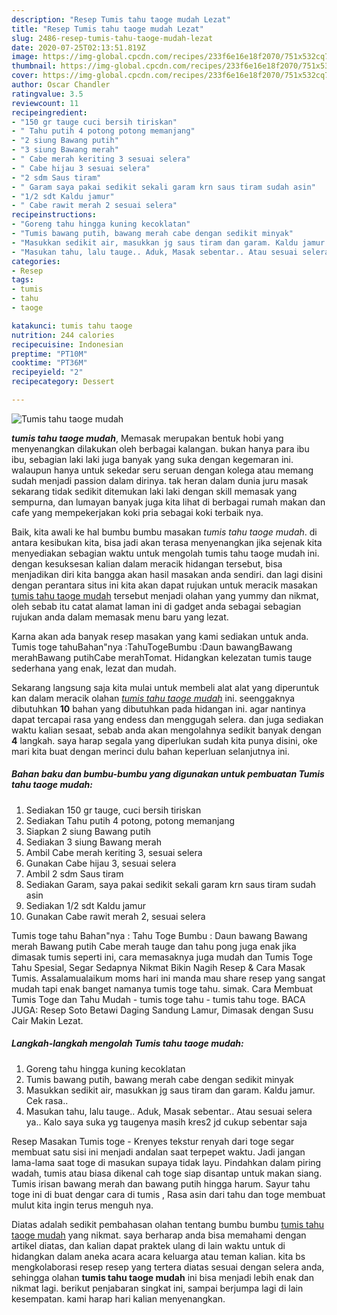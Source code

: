```yaml
---
description: "Resep Tumis tahu taoge mudah Lezat"
title: "Resep Tumis tahu taoge mudah Lezat"
slug: 2486-resep-tumis-tahu-taoge-mudah-lezat
date: 2020-07-25T02:13:51.819Z
image: https://img-global.cpcdn.com/recipes/233f6e16e18f2070/751x532cq70/tumis-tahu-taoge-mudah-foto-resep-utama.jpg
thumbnail: https://img-global.cpcdn.com/recipes/233f6e16e18f2070/751x532cq70/tumis-tahu-taoge-mudah-foto-resep-utama.jpg
cover: https://img-global.cpcdn.com/recipes/233f6e16e18f2070/751x532cq70/tumis-tahu-taoge-mudah-foto-resep-utama.jpg
author: Oscar Chandler
ratingvalue: 3.5
reviewcount: 11
recipeingredient:
- "150 gr tauge cuci bersih tiriskan"
- " Tahu putih 4 potong potong memanjang"
- "2 siung Bawang putih"
- "3 siung Bawang merah"
- " Cabe merah keriting 3 sesuai selera"
- " Cabe hijau 3 sesuai selera"
- "2 sdm Saus tiram"
- " Garam saya pakai sedikit sekali garam krn saus tiram sudah asin"
- "1/2 sdt Kaldu jamur"
- " Cabe rawit merah 2 sesuai selera"
recipeinstructions:
- "Goreng tahu hingga kuning kecoklatan"
- "Tumis bawang putih, bawang merah cabe dengan sedikit minyak"
- "Masukkan sedikit air, masukkan jg saus tiram dan garam. Kaldu jamur. Cek rasa.."
- "Masukan tahu, lalu tauge.. Aduk, Masak sebentar.. Atau sesuai selera ya.. Kalo saya suka yg taugenya masih kres2 jd cukup sebentar saja"
categories:
- Resep
tags:
- tumis
- tahu
- taoge

katakunci: tumis tahu taoge 
nutrition: 244 calories
recipecuisine: Indonesian
preptime: "PT10M"
cooktime: "PT36M"
recipeyield: "2"
recipecategory: Dessert

---
```



![Tumis tahu taoge mudah](https://img-global.cpcdn.com/recipes/233f6e16e18f2070/751x532cq70/tumis-tahu-taoge-mudah-foto-resep-utama.jpg)

<b><i>tumis tahu taoge mudah</i></b>, Memasak merupakan bentuk hobi yang menyenangkan dilakukan oleh berbagai kalangan. bukan hanya para ibu ibu, sebagian laki laki juga banyak yang suka dengan kegemaran ini. walaupun hanya untuk sekedar seru seruan dengan kolega atau memang sudah menjadi passion dalam dirinya. tak heran dalam dunia juru masak sekarang tidak sedikit ditemukan laki laki dengan skill memasak yang sempurna, dan lumayan banyak juga kita lihat di berbagai rumah makan dan cafe yang mempekerjakan koki pria sebagai koki terbaik nya.

Baik, kita awali ke hal bumbu bumbu masakan <i>tumis tahu taoge mudah</i>. di antara kesibukan kita, bisa jadi akan terasa menyenangkan jika sejenak kita menyediakan sebagian waktu untuk mengolah tumis tahu taoge mudah ini. dengan kesuksesan kalian dalam meracik hidangan tersebut, bisa menjadikan diri kita bangga akan hasil masakan anda sendiri. dan lagi disini dengan perantara situs ini kita akan dapat rujukan untuk meracik masakan <u>tumis tahu taoge mudah</u> tersebut menjadi olahan yang yummy dan nikmat, oleh sebab itu catat alamat laman ini di gadget anda sebagai sebagian rujukan anda dalam memasak menu baru yang lezat.

Karna akan ada banyak resep masakan yang kami sediakan untuk anda. Tumis toge tahuBahan&#34;nya :TahuTogeBumbu :Daun bawangBawang merahBawang putihCabe merahTomat. Hidangkan kelezatan tumis tauge sederhana yang enak, lezat dan mudah.


Sekarang langsung saja kita mulai untuk membeli alat alat yang diperuntuk kan dalam meracik olahan <u><i>tumis tahu taoge mudah</i></u> ini. seenggaknya dibutuhkan <b>10</b> bahan yang dibutuhkan pada hidangan ini. agar nantinya dapat tercapai rasa yang endess dan menggugah selera. dan juga sediakan waktu kalian sesaat, sebab anda akan mengolahnya sedikit banyak dengan <b>4</b> langkah. saya harap segala yang diperlukan sudah kita punya disini, oke mari kita buat dengan merinci dulu bahan keperluan selanjutnya ini.

<!--inarticleads1-->

##### Bahan baku dan bumbu-bumbu yang digunakan untuk pembuatan Tumis tahu taoge mudah:

1. Sediakan 150 gr tauge, cuci bersih tiriskan
1. Sediakan  Tahu putih 4 potong, potong memanjang
1. Siapkan 2 siung Bawang putih
1. Sediakan 3 siung Bawang merah
1. Ambil  Cabe merah keriting 3, sesuai selera
1. Gunakan  Cabe hijau 3, sesuai selera
1. Ambil 2 sdm Saus tiram
1. Sediakan  Garam, saya pakai sedikit sekali garam krn saus tiram sudah asin
1. Sediakan 1/2 sdt Kaldu jamur
1. Gunakan  Cabe rawit merah 2, sesuai selera


Tumis toge tahu Bahan&#34;nya : Tahu Toge Bumbu : Daun bawang Bawang merah Bawang putih Cabe merah tauge dan tahu pong juga enak jika dimasak tumis seperti ini, cara memasaknya juga mudah dan Tumis Toge Tahu Spesial, Segar Sedapnya Nikmat Bikin Nagih Resep &amp; Cara Masak Tumis. Assalamualaikum moms hari ini manda mau share resep yang sangat mudah tapi enak banget namanya tumis toge tahu. simak. Cara Membuat Tumis Toge dan Tahu Mudah - tumis toge tahu - tumis tahu toge. BACA JUGA: Resep Soto Betawi Daging Sandung Lamur, Dimasak dengan Susu Cair Makin Lezat. 

<!--inarticleads2-->

##### Langkah-langkah mengolah Tumis tahu taoge mudah:

1. Goreng tahu hingga kuning kecoklatan
1. Tumis bawang putih, bawang merah cabe dengan sedikit minyak
1. Masukkan sedikit air, masukkan jg saus tiram dan garam. Kaldu jamur. Cek rasa..
1. Masukan tahu, lalu tauge.. Aduk, Masak sebentar.. Atau sesuai selera ya.. Kalo saya suka yg taugenya masih kres2 jd cukup sebentar saja


Resep Masakan Tumis toge - Krenyes tekstur renyah dari toge segar membuat satu sisi ini menjadi andalan saat terpepet waktu. Jadi jangan lama-lama saat toge di masukan supaya tidak layu. Pindahkan dalam piring wadah, tumis atau biasa dikenal cah toge siap disantap untuk makan siang. Tumis irisan bawang merah dan bawang putih hingga harum. Sayur tahu toge ini di buat dengar cara di tumis , Rasa asin dari tahu dan toge membuat mulut kita ingin terus menguh nya. 

Diatas adalah sedikit pembahasan olahan tentang bumbu bumbu <u>tumis tahu taoge mudah</u> yang nikmat. saya berharap anda bisa memahami dengan artikel diatas, dan kalian dapat praktek ulang di lain waktu untuk di hidangkan dalam aneka acara acara keluarga atau teman kalian. kita bs mengkolaborasi resep resep yang tertera diatas sesuai dengan selera anda, sehingga olahan <b>tumis tahu taoge mudah</b> ini bisa menjadi lebih enak dan nikmat lagi. berikut penjabaran singkat ini, sampai berjumpa lagi di lain kesempatan. kami harap hari kalian menyenangkan.

